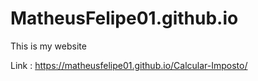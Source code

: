 # MatheusFelipe01.github.io
This is my website

Link : https://matheusfelipe01.github.io/Calcular-Imposto/
